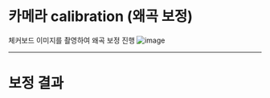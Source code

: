 # 카메라 calibration (왜곡 보정)
체커보드 이미지를 촬영하여 왜곡 보정 진행
![image](https://github.com/hyam29/python/assets/112690912/7592cdac-dcd5-4adf-a5d1-3af087bed007)

---

# 보정 결과
